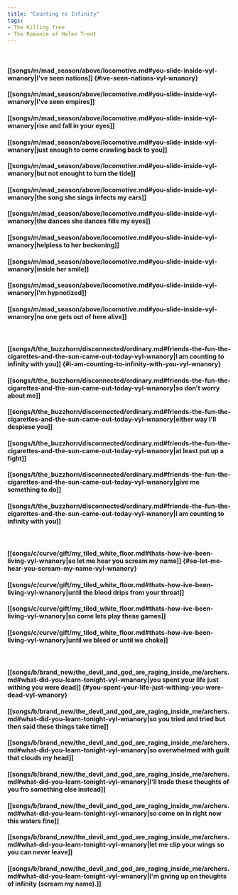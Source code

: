 ```yaml
---
title: "Counting to Infinity"
tags:
- The Killing Tree
- The Romance of Helen Trent
---
```

&nbsp;
#### [[songs/m/mad_season/above/locomotive.md#you-slide-inside-vyl-wnanory|I've seen nations]] {#ive-seen-nations-vyl-wnanory}
#### [[songs/m/mad_season/above/locomotive.md#you-slide-inside-vyl-wnanory|I've seen empires]]
#### [[songs/m/mad_season/above/locomotive.md#you-slide-inside-vyl-wnanory|rise and fall in your eyes]]
#### [[songs/m/mad_season/above/locomotive.md#you-slide-inside-vyl-wnanory|just enough to come crawling back to you]]
#### [[songs/m/mad_season/above/locomotive.md#you-slide-inside-vyl-wnanory|but not enought to turn the tide]]
#### [[songs/m/mad_season/above/locomotive.md#you-slide-inside-vyl-wnanory|the song she sings infects my ears]]
#### [[songs/m/mad_season/above/locomotive.md#you-slide-inside-vyl-wnanory|the dances she dances fills my eyes]]
#### [[songs/m/mad_season/above/locomotive.md#you-slide-inside-vyl-wnanory|helpless to her beckoning]]
#### [[songs/m/mad_season/above/locomotive.md#you-slide-inside-vyl-wnanory|inside her smile]]
#### [[songs/m/mad_season/above/locomotive.md#you-slide-inside-vyl-wnanory|I'm hypnotized]]
#### [[songs/m/mad_season/above/locomotive.md#you-slide-inside-vyl-wnanory|no one gets out of here alive]]
&nbsp;
#### [[songs/t/the_buzzhorn/disconnected/ordinary.md#friends-the-fun-the-cigarettes-and-the-sun-came-out-today-vyl-wnanory|I am counting to infinity with you]] {#i-am-counting-to-infinity-with-you-vyl-wnanory}
#### [[songs/t/the_buzzhorn/disconnected/ordinary.md#friends-the-fun-the-cigarettes-and-the-sun-came-out-today-vyl-wnanory|so don't worry about me]]
#### [[songs/t/the_buzzhorn/disconnected/ordinary.md#friends-the-fun-the-cigarettes-and-the-sun-came-out-today-vyl-wnanory|either way I'll despiese you]]
#### [[songs/t/the_buzzhorn/disconnected/ordinary.md#friends-the-fun-the-cigarettes-and-the-sun-came-out-today-vyl-wnanory|at least put up a fight]]
#### [[songs/t/the_buzzhorn/disconnected/ordinary.md#friends-the-fun-the-cigarettes-and-the-sun-came-out-today-vyl-wnanory|give me something to do]]
#### [[songs/t/the_buzzhorn/disconnected/ordinary.md#friends-the-fun-the-cigarettes-and-the-sun-came-out-today-vyl-wnanory|I am counting to infinity with you]]
&nbsp;
#### [[songs/c/curve/gift/my_tiled_white_floor.md#thats-how-ive-been-living-vyl-wnanory|so let me hear you scream my name]] {#so-let-me-hear-you-scream-my-name-vyl-wnanory}
#### [[songs/c/curve/gift/my_tiled_white_floor.md#thats-how-ive-been-living-vyl-wnanory|until the blood drips from your throat]]
#### [[songs/c/curve/gift/my_tiled_white_floor.md#thats-how-ive-been-living-vyl-wnanory|so come lets play these games]]
#### [[songs/c/curve/gift/my_tiled_white_floor.md#thats-how-ive-been-living-vyl-wnanory|until we bleed or until we choke]]
&nbsp;
#### [[songs/b/brand_new/the_devil_and_god_are_raging_inside_me/archers.md#what-did-you-learn-tonight-vyl-wnanory|you spent your life just withing you were dead]] {#you-spent-your-life-just-withing-you-were-dead-vyl-wnanory}
#### [[songs/b/brand_new/the_devil_and_god_are_raging_inside_me/archers.md#what-did-you-learn-tonight-vyl-wnanory|so you tried and tried but then said these things take time]]
#### [[songs/b/brand_new/the_devil_and_god_are_raging_inside_me/archers.md#what-did-you-learn-tonight-vyl-wnanory|so overwhelmed with guilt that clouds my head]]
#### [[songs/b/brand_new/the_devil_and_god_are_raging_inside_me/archers.md#what-did-you-learn-tonight-vyl-wnanory|I'll trade these thoughts of you fro something else instead]]
#### [[songs/b/brand_new/the_devil_and_god_are_raging_inside_me/archers.md#what-did-you-learn-tonight-vyl-wnanory|so come on in right now this waters fine]]
#### [[songs/b/brand_new/the_devil_and_god_are_raging_inside_me/archers.md#what-did-you-learn-tonight-vyl-wnanory|let me clip your wings so you can never leave]]
#### [[songs/b/brand_new/the_devil_and_god_are_raging_inside_me/archers.md#what-did-you-learn-tonight-vyl-wnanory|I'm giving up on thoughts of infinity (scream my name).]]
